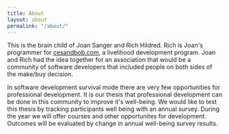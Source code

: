 ```yaml
---
title: About
layout: about
permalink: "/about/"
---
```


This is the brain child of Joan Sanger and Rich Hildred. Rich is Joan's programmer for [cesandbob.com](http://cesandbob.com), a livelihood development program. Joan and Rich had the idea together for an association that would be a community of software developers that included people on both sides of the make/buy decision.

In software development survival mode there are very few opportunities for professional development. It is our thesis that professional development can be done in this community to improve it's well-being.  We would like to test this thesis by tracking participants well being with an annual survey. During the year we will offer courses and other opportunites for development. Outcomes will be evaluated by change in annual well-being survey results.
